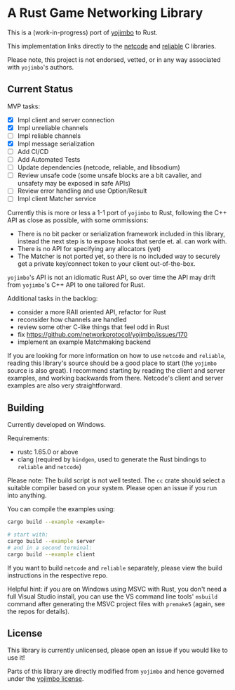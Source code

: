 # A Rust Game Networking Library

This is a (work-in-progress) port of [yojimbo](https://github.com/networkprotocol/yojimbo) to Rust. 

This implementation links directly to the [netcode](https://github.com/networkprotocol/netcode) and [reliable](https://github.com/networkprotocol/reliable) C libraries.

Please note, this project is not endorsed, vetted, or in any way associated with `yojimbo`'s authors.

## Current Status

MVP tasks:

 - [x] Impl client and server connection
 - [x] Impl unreliable channels
 - [ ] Impl reliable channels
 - [x] Impl message serialization
 - [ ] Add CI/CD
 - [ ] Add Automated Tests
 - [ ] Update dependencies (netcode, reliable, and libsodium)
 - [ ] Review unsafe code (some unsafe blocks are a bit cavalier, and unsafety may be exposed in safe APIs)
 - [ ] Review error handling and use Option/Result
 - [ ] Impl client Matcher service

Currently this is more or less a 1-1 port of `yojimbo` to Rust, following the C++ API as close as possible, with some ommissions:

 - There is no bit packer or serialization framework included in this library, instead the next step is to expose hooks that serde et. al. can work with.
 - There is no API for specifying any allocators (yet)
 - The Matcher is not ported yet, so there is no included way to securely get a private key/connect token to your client out-of-the-box.

`yojimbo`'s API is not an idiomatic Rust API, so over time the API may drift from `yojimbo`'s C++ API to one tailored for Rust.

Additional tasks in the backlog:

 - consider a more RAII oriented API, refactor for Rust
 - reconsider how channels are handled
 - review some other C-like things that feel odd in Rust
 - fix https://github.com/networkprotocol/yojimbo/issues/170
 - implement an example Matchmaking backend

If you are looking for more information on how to use `netcode` and `reliable`, reading this library's source should be a good place to start (the `yojimbo` source is also great). I recommend starting by reading the client and server examples, and working backwards from there. Netcode's client and server examples are also very straightforward.

## Building

Currently developed on Windows.

Requirements:

 - rustc 1.65.0 or above
 - clang (required by `bindgen`, used to generate the Rust bindings to `reliable` and `netcode`)

Please note: The build script is not well tested. The `cc` crate should select a suitable compiler based on your system. Please open an issue if you run into anything.

You can compile the examples using:

```sh
cargo build --example <example>

# start with:
cargo build --example server
# and in a second terminal:
cargo build --example client
```

If you want to build `netcode` and `reliable` separately, please view the build instructions in the respective repo.

Helpful hint: if you are on Windows using MSVC with Rust, you don't need a full Visual Studio install, you can use the VS command line tools' `msbuild` command after generating the MSVC project files with `premake5` (again, see the repos for details).

## License

This library is currently unlicensed, please open an issue if you would like to use it!

Parts of this library are directly modified from `yojimbo` and hence governed under the [yojimbo license](https://github.com/networkprotocol/yojimbo/blob/master/LICENCE).